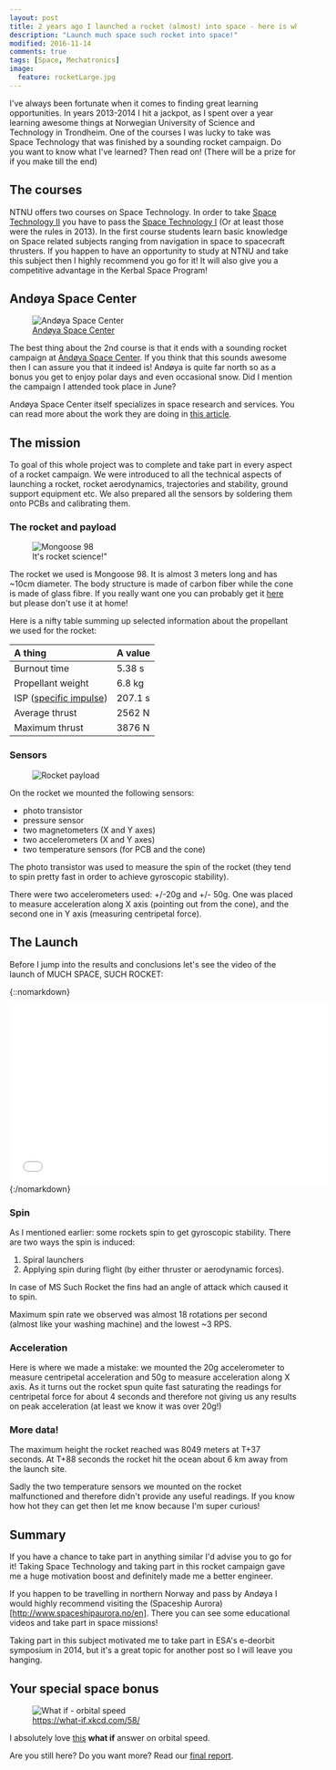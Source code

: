 ```yaml
---
layout: post
title: 2 years ago I launched a rocket (almost) into space - here is what I learned!
description: "Launch much space such rocket into space!"
modified: 2016-11-14
comments: true
tags: [Space, Mechatronics]
image:
  feature: rocketLarge.jpg
---
```

I've always been fortunate when it comes to finding great learning opportunities. In years 2013-2014 I hit a jackpot, as I spent over a year learning awesome things at Norwegian University of Science and Technology in Trondheim. One of the courses I was lucky to take was Space Technology that was finished by a sounding rocket campaign. Do you want to know what I've learned? Then read on! (There will be a prize for if you make till the end)
<!-- more -->

## The courses
NTNU offers two courses on Space Technology. In order to take [Space Technology II](https://www.ntnu.edu/studies/courses/TTT4235) you have to pass the [Space Technology I](https://www.ntnu.edu/studies/courses/TTT4234) (Or at least those were the rules in 2013). In the first course students learn basic knowledge on Space related subjects ranging from navigation in space to spacecraft thrusters. If you happen to have an opportunity to study at NTNU and take this subject then I highly recommend you go for it! It will also give you a competitive advantage in the Kerbal Space Program!

## Andøya Space Center
<figure class="center">
  <img src="{{site.url}}/images/AndoyaSpaceCenter.jpg" alt="Andøya Space Center">
	<figcaption><a href="https://andoyaspace.no/" title="Andøya Space Center">Andøya Space Center</a></figcaption>
</figure>

The best thing about the 2nd course is that it ends with a sounding rocket campaign at [Andøya Space Center](https://andoyaspace.no/). If you think that this sounds awesome then I can assure you that it indeed is! Andøya is quite far north so as a bonus you get to enjoy polar days and even occasional snow. Did I mention the campaign I attended took place in June?

Andøya Space Center itself specializes in space research and services. You can read more about the work they are doing in [this article](http://www.space.com/34217-andoya-space-center.html).

## The mission
To goal of this whole project was to complete and take part in every aspect of a rocket campaign. We were introduced to all the technical aspects of launching a rocket, rocket aerodynamics, trajectories and stability, ground support equipment etc. We also prepared all the sensors by soldering them onto PCBs and calibrating them.

### The rocket and payload

<figure class="center">
  <img src="{{site.url}}/images/Mongoose-front.jpg" alt="Mongoose 98">
	<figcaption>It's rocket science!"</figcaption>
</figure>

The rocket we used is Mongoose 98. It is almost 3 meters long and has ~10cm diameter. The body structure is made of carbon fiber while the cone is made of glass fibre. If you really want one you can probably get it [here](https://www.madcowrocketry.com/4-98mm-carbon-fiber-mongoose/) but please don't use it at home!

Here is a nifty table summing up selected information about the propellant we used for the rocket:

|A thing        |  A value      |
|:---------|:---------|
|Burnout time | 5.38 s |
|Propellant weight | 6.8 kg |
|ISP ([specific impulse](https://en.wikipedia.org/wiki/Specific_impulse)) | 207.1 s|
|Average thrust | 2562 N |
|Maximum thrust | 3876 N |

### Sensors

<figure class="center">
  <img src="{{site.url}}/images/payload.jpg" alt="Rocket payload">
</figure>

On the rocket we mounted the following sensors:

* photo transistor
* pressure sensor
* two magnetometers (X and Y axes)
* two accelerometers (X and Y axes)
* two temperature sensors (for PCB and the cone)

The photo transistor was used to measure the spin of the rocket (they tend to spin pretty fast in order to achieve gyroscopic stability).

There were two accelerometers used: +/-20g and +/- 50g. One was placed to measure acceleration along X axis (pointing out from the cone), and the second one in Y axis (measuring centripetal force).

## The Launch
Before I jump into the results and conclusions let's see the video of the launch of MUCH SPACE, SUCH ROCKET:

{::nomarkdown}
<iframe width="560" height="315" src="//www.youtube.com/embed/TjDQck4abl8" frameborder="0" allowfullscreen></iframe>
{:/nomarkdown}

### Spin
As I mentioned earlier: some rockets spin to get gyroscopic stability. There are two ways the spin is induced:

1. Spiral launchers
2. Applying spin during flight (by either thruster or aerodynamic forces).

In case of MS Such Rocket the fins had an angle of attack which caused it to spin.

Maximum spin rate we observed was almost 18 rotations per second (almost like your washing machine) and the lowest ~3 RPS.  

### Acceleration
Here is where we made a mistake: we mounted the 20g accelerometer to measure centripetal acceleration and 50g to measure acceleration along X axis. As it turns out the rocket spun quite fast saturating the readings for centripetal force for about 4 seconds and therefore not giving us any results on peak acceleration (at least we know it was over 20g!)

### More data!
The maximum height the rocket reached was 8049 meters at T+37 seconds. At T+88 seconds the rocket hit the ocean about 6 km away from the launch site.

Sadly the two temperature sensors we mounted on the rocket malfunctioned and therefore didn't provide any useful readings. If you know how hot they can get then let me know because I'm super curious!

## Summary
If you have a chance to take part in anything similar I'd advise you to go for it! Taking Space Technology and taking part in this rocket campaign gave me a huge motivation boost and definitely made me a better engineer.

If you happen to be travelling in northern Norway and pass by Andøya I would highly recommend visiting the (Spaceship Aurora)[http://www.spaceshipaurora.no/en]. There you can see some educational videos and take part in space missions!

Taking part in this subject motivated me to take part in ESA's e-deorbit symposium in 2014, but it's a great topic for another post so I will leave you hanging.

## Your special space bonus

<figure class="center">
  <img src="{{site.url}}/images/orbit_x15.png" alt="What if - orbital speed">
	<figcaption><a href="https://what-if.xkcd.com/58/">https://what-if.xkcd.com/58/</a></figcaption>
</figure>

I absolutely love [this](http://what-if.xkcd.com/58/) **what if** answer on orbital speed.

Are you still here? Do you want more? Read our [final report](http://folk.uib.no/kre011/pub/2014%20Report%20of%20the%20student%20rocket%20campaign%20at%20And%F8ya.pdf).
